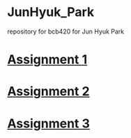 # JunHyuk_Park
repository for bcb420 for Jun Hyuk Park

# [Assignment 1](https://github.com/bcb420-2023/JunHyuk_Park/blob/main/Assignments/Assignment1/Assignment1.html) 

# [Assignment 2](https://github.com/bcb420-2023/JunHyuk_Park/blob/main/Assignments/Assignment2/A2_Jun_Hyuk_Park.html)

# [Assignment 3](https://github.com/bcb420-2023/JunHyuk_Park/blob/main/Assignments/Assignment3/A3_Jun_Hyuk_Park.html)
